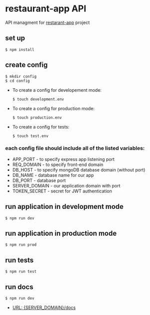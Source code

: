 # restaurant-app API

API managment for [restarant-app](https://github.com/mtw-programmer/restaurant-app) project

## set up

```
$ npm install
```

## create config

```
$ mkdir config
$ cd config
```

- To create a config for developement mode:

  ```
  $ touch development.env
  ```

- To create a config for production mode:

  ```
  $ touch production.env
  ```

- To create a config for tests:

  ```
  $ touch test.env
  ```

### each config file should include all of the listed variables:

- APP_PORT - to specify express app listening port
- REQ_DOMAIN - to specify front-end domain
- DB_HOST - to specify mongoDB database domain (without port)
- DB_NAME - database name for our app
- DB_PORT - database port
- SERVER_DOMAIN - our application domain with port
- TOKEN_SECRET - secret for JWT authentication

## run application in development mode

```
$ npm run dev
```

## run application in production mode

```
$ npm run prod
```

## run tests

```
$ npm run test
```

## run docs

```
$ npm run dev
```

- [URL: {SERVER_DOMAIN}/docs](http://localhost:3001/docs)
